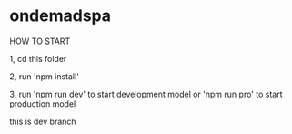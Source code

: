 # ondemadspa
 HOW TO START

 1, cd this folder


 2, run 'npm install'


 3, run 'npm run dev' to start development model or 'npm run pro' to start production model


 this is dev branch